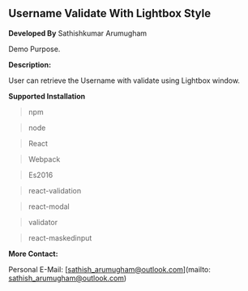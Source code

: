 # <h2>Username Validate With Lightbox Style</h2>

<Strong>Developed By</Strong> Sathishkumar Arumugham

Demo Purpose. 

<Strong>Description:</Strong>

User can retrieve the Username with validate using Lightbox window.

<Strong>Supported Installation </Strong>

> npm

> node

> React

> Webpack

> Es2016

> react-validation

> react-modal

> validator

> react-maskedinput


<Strong>More Contact:</Strong>

Personal E-Mail: [sathish_arumugham@outlook.com](mailto: sathish_arumugham@outlook.com) 
